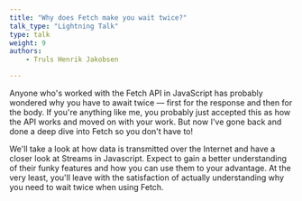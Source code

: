 ```yaml
---
title: "Why does Fetch make you wait twice?"
talk_type: "Lightning Talk"
type: talk
weight: 9
authors:
    - Truls Henrik Jakobsen

---
```

Anyone who's worked with the Fetch API in JavaScript has probably wondered why you have to await twice — first for the response and then for the body. If you're anything like me, you probably just accepted this as how the API works and moved on with your work. But now I've gone back and done a deep dive into Fetch so you don't have to!

We'll take a look at how data is transmitted over the Internet and have a closer look at Streams in Javascript. Expect to gain a better understanding of their funky features and how you can use them to your advantage. At the very least, you'll leave with the satisfaction of actually understanding why you need to wait twice when using Fetch.

